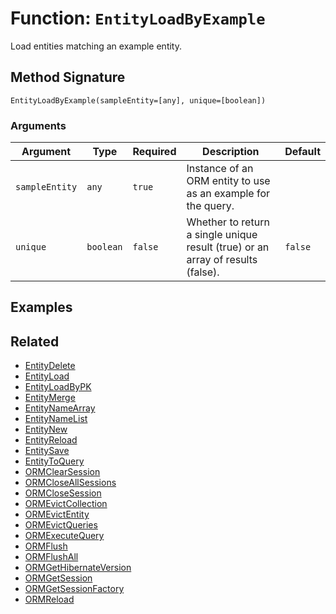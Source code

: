 [comment]: # (Note: This documentation is generated dynamically in the build process.  To modify the contents, change the javadoc on the _invoke method of the BIF class)

# Function: `EntityLoadByExample`

Load entities matching an example entity.

## Method Signature

```
EntityLoadByExample(sampleEntity=[any], unique=[boolean])
```

### Arguments


| Argument | Type | Required | Description | Default |
|----------|------|----------|-------------|---------|
| `sampleEntity` | `any` | `true` | Instance of an ORM entity to use as an example for the query. |  |
| `unique` | `boolean` | `false` | Whether to return a single unique result (true) or an array of results (false). | `false` |

## Examples



## Related

  * [EntityDelete](./EntityDelete.md)
  * [EntityLoad](./EntityLoad.md)
  * [EntityLoadByPK](./EntityLoadByPK.md)
  * [EntityMerge](./EntityMerge.md)
  * [EntityNameArray](./EntityNameArray.md)
  * [EntityNameList](./EntityNameList.md)
  * [EntityNew](./EntityNew.md)
  * [EntityReload](./EntityReload.md)
  * [EntitySave](./EntitySave.md)
  * [EntityToQuery](./EntityToQuery.md)
  * [ORMClearSession](./ORMClearSession.md)
  * [ORMCloseAllSessions](./ORMCloseAllSessions.md)
  * [ORMCloseSession](./ORMCloseSession.md)
  * [ORMEvictCollection](./ORMEvictCollection.md)
  * [ORMEvictEntity](./ORMEvictEntity.md)
  * [ORMEvictQueries](./ORMEvictQueries.md)
  * [ORMExecuteQuery](./ORMExecuteQuery.md)
  * [ORMFlush](./ORMFlush.md)
  * [ORMFlushAll](./ORMFlushAll.md)
  * [ORMGetHibernateVersion](./ORMGetHibernateVersion.md)
  * [ORMGetSession](./ORMGetSession.md)
  * [ORMGetSessionFactory](./ORMGetSessionFactory.md)
  * [ORMReload](./ORMReload.md)
